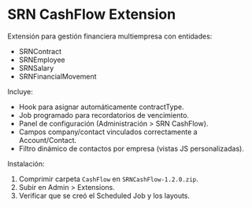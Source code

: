 <!-- path: CashFlow/README.md -->
# SRN CashFlow Extension

Extensión para gestión financiera multiempresa con entidades:
- SRNContract
- SRNEmployee
- SRNSalary
- SRNFinancialMovement

Incluye:
- Hook para asignar automáticamente contractType.
- Job programado para recordatorios de vencimiento.
- Panel de configuración (Administración > SRN CashFlow).
- Campos company/contact vinculados correctamente a Account/Contact.
- Filtro dinámico de contactos por empresa (vistas JS personalizadas).

Instalación:
1. Comprimir carpeta `CashFlow` en `SRNCashFlow-1.2.0.zip`.
2. Subir en Admin > Extensions.
3. Verificar que se creó el Scheduled Job y los layouts.